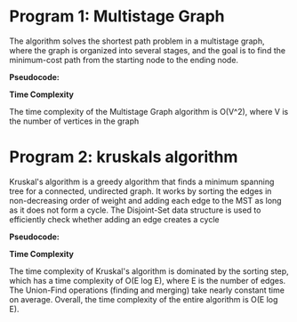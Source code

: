# Program 1: Multistage Graph

The algorithm solves the shortest path problem in a multistage graph, where the graph is organized into several stages, and the goal is to find the minimum-cost path from the starting node to the ending node.

**Pseudocode:**


**Time Complexity**

The time complexity of the Multistage Graph algorithm is O(V^2), where V is the number of vertices in the graph

# Program 2: kruskals algorithm

Kruskal's algorithm is a greedy algorithm that finds a minimum spanning tree for a connected, undirected graph. It works by sorting the edges in non-decreasing order of weight and adding each edge to the MST as long as it does not form a cycle. The Disjoint-Set data structure is used to efficiently check whether adding an edge creates a cycle

**Pseudocode:**


**Time Complexity**

The time complexity of Kruskal's algorithm is dominated by the sorting step, which has a time complexity of O(E log E), where E is the number of edges. The Union-Find operations (finding and merging) take nearly constant time on average. Overall, the time complexity of the entire algorithm is O(E log E).
